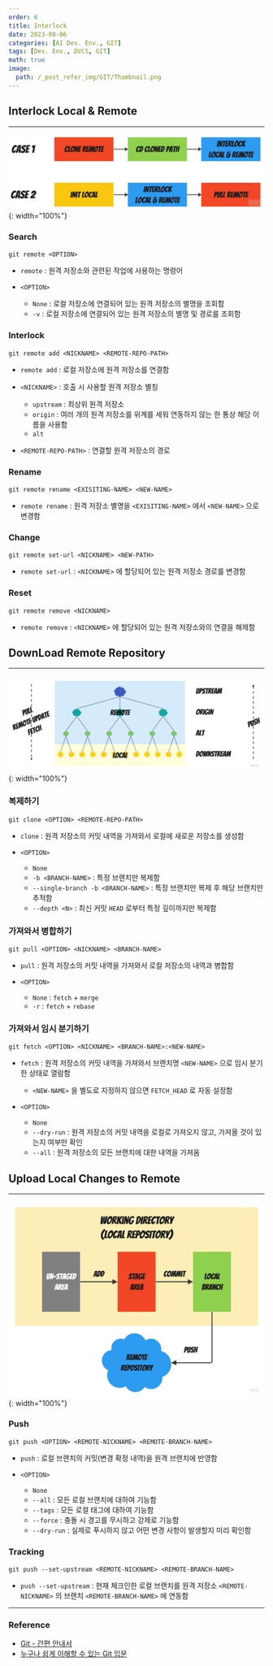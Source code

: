 ```yaml
---
order: 6
title: Interlock
date: 2023-08-06
categories: [AI Dev. Env., GIT]
tags: [Dev. Env., DVCS, GIT]
math: true
image:
  path: /_post_refer_img/GIT/Thumbnail.png
---
```


## Interlock Local & Remote
-----

![01](/_post_refer_img/GIT/06-01.jpg){: width="100%"}

### Search

```
git remote <OPTION>
```

- `remote` : 원격 저장소와 관련된 작업에 사용하는 명령어

- `<OPTION>`
    - `None` : 로컬 저장소에 연결되어 있는 원격 저장소의 별명을 조회함
    - `-v` : 로컬 저장소에 연결되어 있는 원격 저장소의 별명 및 경로를 조회함

### Interlock

```
git remote add <NICKNAME> <REMOTE-REPO-PATH>
```

- `remote add` : 로컬 저장소에 원격 저장소를 연결함

- `<NICKNAME>` : 호출 시 사용할 원격 저장소 별칭
    - `upstream` : 최상위 원격 저장소
    - `origin` : 여러 개의 원격 저장소를 위계를 세워 연동하지 않는 한 통상 해당 이름을 사용함
    - `alt`

- `<REMOTE-REPO-PATH>` : 연결할 원격 저장소의 경로

### Rename

```
git remote rename <EXISITING-NAME> <NEW-NAME>
```

- `remote rename` : 원격 저장소 별명을 `<EXISITING-NAME>` 에서 `<NEW-NAME>` 으로 변경함

### Change

```
git remote set-url <NICKNAME> <NEW-PATH>
```

- `remote set-url` : `<NICKNAME>` 에 할당되어 있는 원격 저장소 경로를 변경함

### Reset

```
git remote remove <NICKNAME>
```

- `remote remove` : `<NICKNAME>` 에 할당되어 있는 원격 저장소와의 연결을 해제함

## DownLoad Remote Repository
-----

![02](/_post_refer_img/GIT/06-02.jpg){: width="100%"}

### 복제하기

```
git clone <OPTION> <REMOTE-REPO-PATH>
```

- `clone` : 원격 저장소의 커밋 내역을 가져와서 로컬에 새로운 저장소를 생성함

- `<OPTION>`
    - `None`
    - `-b <BRANCH-NAME>` : 특정 브랜치만 복제함
    - `--single-branch -b <BRANCH-NAME>` : 특정 브랜치만 복제 후 해당 브랜치만 추적함
    - `--depth <N>` : 최신 커밋 `HEAD` 로부터 특정 깊이까지만 복제함

### 가져와서 병합하기

```
git pull <OPTION> <NICKNAME> <BRANCH-NAME>
```

- `pull` : 원격 저장소의 커밋 내역을 가져와서 로컬 저장소의 내역과 병합함

- `<OPTION>`
    - `None` : `fetch` + `merge`
    - `-r` : `fetch` + `rebase`

### 가져와서 임시 분기하기

```
git fetch <OPTION> <NICKNAME> <BRANCH-NAME>:<NEW-NAME>
```

- `fetch` : 원격 저장소의 커밋 내역을 가져와서 브랜치명 `<NEW-NAME>` 으로 임시 분기한 상태로 열람함
    - `<NEW-NAME>` 을 별도로 지정하지 않으면 `FETCH_HEAD` 로 자동 설정함

- `<OPTION>`
    - `None`
    - `--dry-run` : 원격 저장소의 커밋 내역을 로컬로 가져오지 않고, 가져올 것이 있는지 여부만 확인
    - `--all` : 원격 저장소의 모든 브랜치에 대한 내역을 가져옴

## Upload Local Changes to Remote
-----

![03](/_post_refer_img/GIT/06-03.jpg){: width="100%"}

### Push

```
git push <OPTION> <REMOTE-NICKNAME> <REMOTE-BRANCH-NAME>
```

- `push` : 로컬 브랜치의 커밋(변경 확정 내역)을 원격 브랜치에 반영함

- `<OPTION>`
    - `None`
    - `--all` : 모든 로컬 브랜치에 대하여 기능함
    - `--tags` : 모든 로컬 태그에 대하여 기능함
    - `--force` : 충돌 시 경고를 무시하고 강제로 기능함
    - `--dry-run` : 실제로 푸시하지 않고 어떤 변경 사항이 발생할지 미리 확인함

### Tracking

```
git push --set-upstream <REMOTE-NICKNAME> <REMOTE-BRANCH-NAME>
```

- `push --set-upstream` : 현재 체크인한 로컬 브랜치를 원격 저장소 `<REMOTE-NICKNAME>` 의 브랜치 `<REMOTE-BRANCH-NAME>` 에 연동함

-----

### Reference

- [Git - 간편 안내서](https://rogerdudler.github.io/git-guide/index.ko.html)
- [누구나 쉽게 이해할 수 있는 Git 입문](https://backlog.com/git-tutorial/kr/)